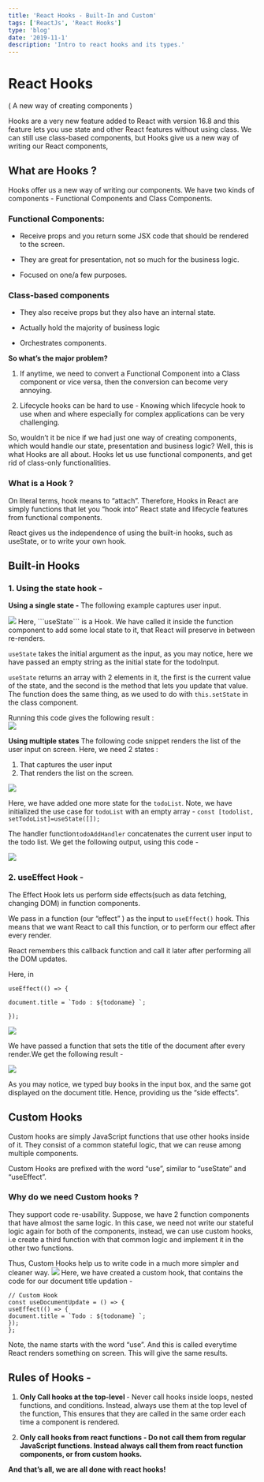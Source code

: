 ```yaml
---
title: 'React Hooks - Built-In and Custom'
tags: ['ReactJs', 'React Hooks']
type: 'blog'
date: '2019-11-1'
description: 'Intro to react hooks and its types.'
---
```


# React Hooks

( A new way of creating components )

Hooks are a very new feature added to React with version 16.8 and this feature lets you use state and other React features without using class. We can still use class-based components, but Hooks give us a new way of writing our React components,

## What are Hooks ?

Hooks offer us a new way of writing our components. We have two kinds of components - Functional Components and Class Components.

### Functional Components:

- Receive props and you return some JSX code that should be rendered to the screen.

- They are great for presentation, not so much for the business logic.

- Focused on one/a few purposes.

### Class-based components

- They also receive props but they also have an internal state.

- Actually hold the majority of business logic

- Orchestrates components.

<b> So what’s the major problem? </b>

1.  If anytime, we need to convert a Functional Component into a Class component or vice versa, then the conversion can become very annoying.

2.  Lifecycle hooks can be hard to use - Knowing which lifecycle hook to use when and where especially for complex applications can be very challenging.

So, wouldn’t it be nice if we had just one way of creating components, which would handle our state, presentation and business logic? Well, this is what Hooks are all about. Hooks let us use functional components, and get rid of class-only functionalities.

### What is a Hook ?

On literal terms, hook means to “attach”. Therefore, Hooks in React are simply functions that let you “hook into” React state and lifecycle features from functional components.

React gives us the independence of using the built-in hooks, such as useState, or to write your own hook.

## Built-in Hooks

### 1. Using the state hook -

<b>Using a single state -</b>
The following example captures user input.

<img src="./tt1.png"/>
Here, ```useState``` is a Hook. We have called it inside the function component to add some local state to it, that React will preserve in between re-renders.

`useState` takes the initial argument as the input, as you may notice, here we have passed an empty string as the initial state for the todoInput.

`useState` returns an array with 2 elements in it, the first is the current value of the state, and the second is the method that lets you update that value. The function does the same thing, as we used to do with `this.setState` in the class component.

Running this code gives the following result : <br>
<img src="./op1.JPG"/>

<b> Using multiple states</b>
The following code snippet renders the list of the user input on screen. Here, we need 2 states :

1.  That captures the user input
2.  That renders the list on the screen.

<img src="./tt2.png"/>

Here, we have added one more state for the `todoList`. Note, we have initialized the use case for `todoList` with an empty array - `const [todolist, setTodoList]=useState([]);`

The handler function`todoAddHandler` concatenates the current user input to the todo list.
We get the following output, using this code -

<img src="./op2.JPG"/>

### 2. useEffect Hook -

The Effect Hook lets us perform side effects(such as data fetching, changing DOM) in function components.

We pass in a function (our “effect” ) as the input to `useEffect()` hook. This means that we want React to call this function, or to perform our effect after every render.

React remembers this callback function and call it later after performing all the DOM updates.

Here, in

```
useEffect(() => {

document.title = `Todo : ${todoname} `;

});
```

<img src="./tt3.png"/>

We have passed a function that sets the title of the document after every render.We get the following result -

<img src="./op3.JPG"/>

As you may notice, we typed buy books in the input box, and the same got displayed on the document title. Hence, providing us the “side effects”.

## Custom Hooks

Custom hooks are simply JavaScript functions that use other hooks inside of it. They consist of a common stateful logic, that we can reuse among multiple components.

Custom Hooks are prefixed with the word “use”, similar to “useState” and “useEffect”.

### Why do we need Custom hooks ?

They support code re-usability. Suppose, we have 2 function components that have almost the same logic. In this case, we need not write our stateful logic again for both of the components, instead, we can use custom hooks, i.e create a third function with that common logic and implement it in the other two functions.

Thus, Custom Hooks help us to write code in a much more simpler and cleaner way.
<img src="./tt4.png"/>
Here, we have created a custom hook, that contains the code for our document title updation -

```
// Custom Hook
const useDocumentUpdate = () => {
useEffect(() => {
document.title = `Todo : ${todoname} `;
});
};
```

Note, the name starts with the word “use”. And this is called everytime React renders something on screen. This will give the same results.

## Rules of Hooks -

1.  <b> Only Call hooks at the top-level </b>- Never call hooks inside loops, nested functions, and conditions. Instead, always use them at the top level of the function, This ensures that they are called in the same order each time a component is rendered.

2.  <b> Only call hooks from react functions <b> - Do not call them from regular JavaScript functions. Instead always call them from react function components, or from custom hooks.

And that’s all, we are all done with react hooks!
